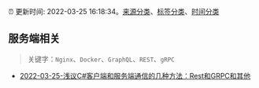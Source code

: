 :alarm_clock: 更新时间: 2022-03-25 16:18:34。[来源分类](../README.md)、[标签分类](../TAGS.md)、[时间分类](../TIMELINE.md)

## 服务端相关


> 关键字：`Nginx`、`Docker`、`GraphQL`、`REST`、`gRPC`



- [2022-03-25-浅议C#客户端和服务端通信的几种方法：Rest和GRPC和其他](https://toutiao.io/k/yf44ahf) 